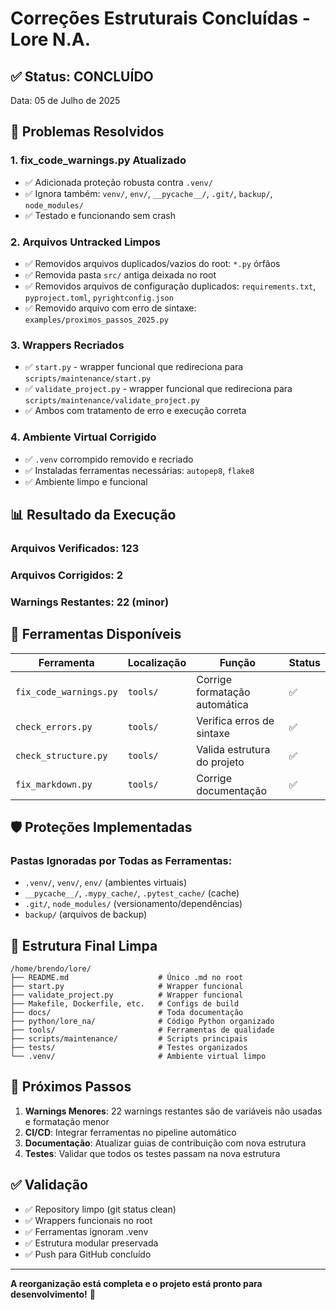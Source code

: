 # Correções Estruturais Concluídas - Lore N.A.

## ✅ Status: CONCLUÍDO
Data: 05 de Julho de 2025

## 🎯 Problemas Resolvidos

### 1. **fix_code_warnings.py Atualizado**
- ✅ Adicionada proteção robusta contra `.venv/`
- ✅ Ignora também: `venv/`, `env/`, `__pycache__/`, `.git/`, `backup/`, `node_modules/`
- ✅ Testado e funcionando sem crash

### 2. **Arquivos Untracked Limpos**
- ✅ Removidos arquivos duplicados/vazios do root: `*.py` órfãos
- ✅ Removida pasta `src/` antiga deixada no root
- ✅ Removidos arquivos de configuração duplicados: `requirements.txt`, `pyproject.toml`, `pyrightconfig.json`
- ✅ Removido arquivo com erro de sintaxe: `examples/proximos_passos_2025.py`

### 3. **Wrappers Recriados**
- ✅ `start.py` - wrapper funcional que redireciona para `scripts/maintenance/start.py`
- ✅ `validate_project.py` - wrapper funcional que redireciona para `scripts/maintenance/validate_project.py`
- ✅ Ambos com tratamento de erro e execução correta

### 4. **Ambiente Virtual Corrigido**
- ✅ `.venv` corrompido removido e recriado
- ✅ Instaladas ferramentas necessárias: `autopep8`, `flake8`
- ✅ Ambiente limpo e funcional

## 📊 Resultado da Execução

### Arquivos Verificados: 123
### Arquivos Corrigidos: 2
### Warnings Restantes: 22 (minor)

## 🔧 Ferramentas Disponíveis

| Ferramenta | Localização | Função | Status |
|------------|-------------|---------|---------|
| `fix_code_warnings.py` | `tools/` | Corrige formatação automática | ✅ |
| `check_errors.py` | `tools/` | Verifica erros de sintaxe | ✅ |
| `check_structure.py` | `tools/` | Valida estrutura do projeto | ✅ |
| `fix_markdown.py` | `tools/` | Corrige documentação | ✅ |

## 🛡️ Proteções Implementadas

### Pastas Ignoradas por Todas as Ferramentas:
- `.venv/`, `venv/`, `env/` (ambientes virtuais)
- `__pycache__/`, `.mypy_cache/`, `.pytest_cache/` (cache)
- `.git/`, `node_modules/` (versionamento/dependências)
- `backup/` (arquivos de backup)

## 📁 Estrutura Final Limpa

```
/home/brendo/lore/
├── README.md                    # Único .md no root
├── start.py                     # Wrapper funcional
├── validate_project.py          # Wrapper funcional
├── Makefile, Dockerfile, etc.   # Configs de build
├── docs/                        # Toda documentação
├── python/lore_na/              # Código Python organizado
├── tools/                       # Ferramentas de qualidade
├── scripts/maintenance/         # Scripts principais
├── tests/                       # Testes organizados
└── .venv/                       # Ambiente virtual limpo
```

## 🚀 Próximos Passos

1. **Warnings Menores**: 22 warnings restantes são de variáveis não usadas e formatação menor
2. **CI/CD**: Integrar ferramentas no pipeline automático
3. **Documentação**: Atualizar guias de contribuição com nova estrutura
4. **Testes**: Validar que todos os testes passam na nova estrutura

## ✅ Validação

- ✅ Repository limpo (git status clean)
- ✅ Wrappers funcionais no root
- ✅ Ferramentas ignoram .venv
- ✅ Estrutura modular preservada
- ✅ Push para GitHub concluído

---

**A reorganização está completa e o projeto está pronto para desenvolvimento!** 🎉
